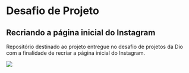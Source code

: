 # Desafio de Projeto
## Recriando a página inicial do Instagram
 Repositório destinado ao projeto entregue no desafio de projetos da Dio com a finalidade de recriar a página inicial do Instagram.

<img src="/img/exemplo.gif">